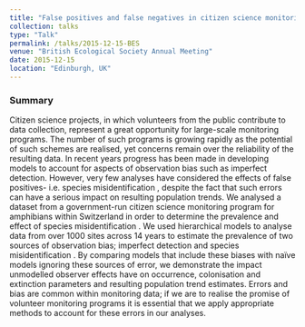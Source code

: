 ```yaml
---
title: "False positives and false negatives in citizen science monitoring data: should we be worried?"
collection: talks
type: "Talk"
permalink: /talks/2015-12-15-BES
venue: "British Ecological Society Annual Meeting"
date: 2015-12-15 
location: "Edinburgh, UK"
---
```


### Summary

Citizen science projects, in which volunteers from the public contribute to data collection, represent a great opportunity for large-scale monitoring programs. The number of such programs is growing rapidly as the potential of such schemes are realised, yet concerns remain over the reliability of the resulting data. In recent years progress has been made in developing models to account for aspects of observation bias such as imperfect detection. However, very few analyses have considered the effects of false positives- i.e. species misidentification , despite the fact that such errors can have a serious impact on resulting population trends. 
We analysed a dataset from a government-run citizen science monitoring program for amphibians within Switzerland in order to determine the prevalence and effect of species misidentification . We used hierarchical models to analyse data from over 1000 sites across 14 years to estimate the prevalence of two sources of observation bias; imperfect detection and species misidentification . By comparing models that include these biases with naïve models ignoring these sources of error, we demonstrate the impact unmodelled observer effects have on occurrence, colonisation and extinction parameters and resulting population trend estimates. Errors and bias are common within monitoring data; if we are to realise the promise of volunteer monitoring programs it is essential that we apply appropriate methods to account for these errors in our analyses. 
